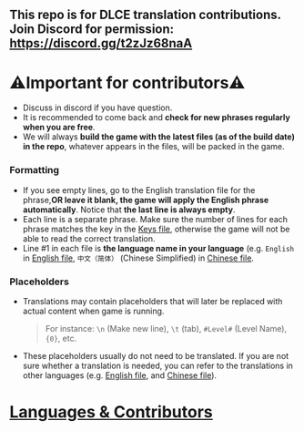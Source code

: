 ## This repo is for DLCE translation contributions. Join Discord for permission: https://discord.gg/t2zJz68naA
# ⚠️Important for contributors⚠️
- Discuss in discord if you have question.
- It is recommended to come back and **check for new phrases regularly when you are free**.
- We will always **build the game with the latest files (as of the build date) in the repo**, whatever appears in the files, will be packed in the game.
### Formatting
- If you see empty lines, go to the English translation file for the phrase,**OR leave it blank, the game will apply the English phrase automatically**. Notice that **the last line is always empty**.
- Each line is a separate phrase. Make sure the number of lines for each phrase matches the key in the [Keys file](/DLLocalization_Keys.txt), otherwise the game will not be able to read the correct translation.
- Line #1 in each file is **the language name in your language** (e.g. `English` in [English file](/DLLocalization_English.txt), `中文（简体）` (Chinese Simplified) in [Chinese file](/DLLocalization_ChineseSimplified.txt).
### Placeholders
- Translations may contain placeholders that will later be replaced with actual content when game is running.
  > For instance: `\n` (Make new line), `\t` (tab), `#Level#` (Level Name), `{0}`, etc.
- These placeholders usually do not need to be translated. If you are not sure whether a translation is needed, you can refer to the translations in other languages (e.g. [English file](/DLLocalization_English.txt), and [Chinese file](/DLLocalization_ChineseSimplified.txt)).
  
# [Languages & Contributors](/graphs/contributors)
